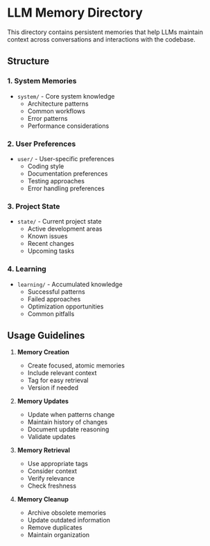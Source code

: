 # LLM Memory Directory

This directory contains persistent memories that help LLMs maintain context across conversations and interactions with the codebase.

## Structure

### 1. System Memories
- `system/` - Core system knowledge
  - Architecture patterns
  - Common workflows
  - Error patterns
  - Performance considerations

### 2. User Preferences
- `user/` - User-specific preferences
  - Coding style
  - Documentation preferences
  - Testing approaches
  - Error handling preferences

### 3. Project State
- `state/` - Current project state
  - Active development areas
  - Known issues
  - Recent changes
  - Upcoming tasks

### 4. Learning
- `learning/` - Accumulated knowledge
  - Successful patterns
  - Failed approaches
  - Optimization opportunities
  - Common pitfalls

## Usage Guidelines

1. **Memory Creation**
   - Create focused, atomic memories
   - Include relevant context
   - Tag for easy retrieval
   - Version if needed

2. **Memory Updates**
   - Update when patterns change
   - Maintain history of changes
   - Document update reasoning
   - Validate updates

3. **Memory Retrieval**
   - Use appropriate tags
   - Consider context
   - Verify relevance
   - Check freshness

4. **Memory Cleanup**
   - Archive obsolete memories
   - Update outdated information
   - Remove duplicates
   - Maintain organization

